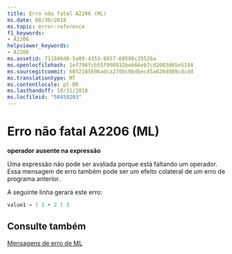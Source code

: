 ```yaml
---
title: Erro não fatal A2206 (ML)
ms.date: 08/30/2018
ms.topic: error-reference
f1_keywords:
- A2206
helpviewer_keywords:
- A2206
ms.assetid: 711846d0-5a09-4353-8857-60588c25526a
ms.openlocfilehash: 1ef796fcb55f098932beb66eb7cd2083d65e5144
ms.sourcegitcommit: 6052185696adca270bc9bdbec45a626dd89cdcdd
ms.translationtype: MT
ms.contentlocale: pt-BR
ms.lasthandoff: 10/31/2018
ms.locfileid: "50459203"
---
```

# <a name="ml-nonfatal-error-a2206"></a>Erro não fatal A2206 (ML)

**operador ausente na expressão**

Uma expressão não pode ser avaliada porque está faltando um operador. Essa mensagem de erro também pode ser um efeito colateral de um erro de programa anterior.

A seguinte linha gerará este erro:

```asm
value1 = ( 1 + 2 ) 3
```

## <a name="see-also"></a>Consulte também

[Mensagens de erro de ML](../../assembler/masm/ml-error-messages.md)<br/>